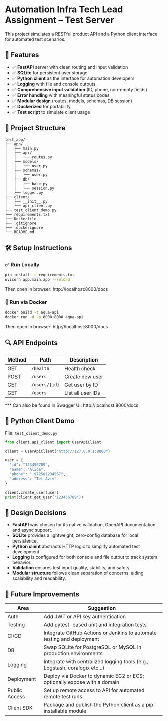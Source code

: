 # Automation Infra Tech Lead Assignment – Test Server

This project simulates a RESTful product API and a Python client interface for automated test scenarios.  


## 🚀 Features

- ✅ **FastAPI** server with clean routing and input validation  
- ✅ **SQLite** for persistent user storage  
- ✅ **Python client** as the interface for automation developers  
- ✅ **Logging** with file and console outputs  
- ✅ **Comprehensive input validation** (ID, phone, non-empty fields)  
- ✅ **Error handling** with meaningful status codes  
- ✅ **Modular design** (routes, models, schemas, DB session)  
- ✅ **Dockerized** for portability  
- ✅ **Test script** to simulate client usage  


## 🧱 Project Structure
```
test_app/
├── app/
│   ├── main.py
│   ├── api/
│   │   └── routes.py
│   ├── models/
│   │   └── user.py
│   ├── schemas/
│   │   └── user.py
│   ├── db/
│   │   ├── base.py
│   │   └── session.py
│   └── logger.py
├── client/
│   ├── __init__.py
│   └── api_client.py
├── test_client_demo.py
├── requirements.txt
├── Dockerfile
├── .gitignore
├── .dockerignore
└── README.md
```

## 🛠️ Setup Instructions

### ✅ Run Locally

```bash
pip install -r requirements.txt
uvicorn app.main:app --reload
```

Then open in browser: http://localhost:8000/docs

### 🐳 Run via Docker
```bash
docker build -t aqua-api .
docker run -d -p 8000:8000 aqua-api
```
Then open in browser: http://localhost:8000/docs

## 🔍 API Endpoints

| Method | Path            | Description             |
|--------|------------------|-------------------------|
| GET    | `/health`        | Health check            |
| POST   | `/users`         | Create new user         |
| GET    | `/users/{id}`    | Get user by ID          |
| GET    | `/users`         | List all user IDs       |

*** Can also be found in Swagger UI: http://localhost:8000/docs

## 🧪 Python Client Demo

File: `test_client_demo.py`

```python
from client.api_client import UserApiClient

client = UserApiClient("http://127.0.0.1:8000")

user = {
  "id": "123456789",
  "name": "Alice",
  "phone": "+972501234567",
  "address": "Tel Aviv"
}

client.create_user(user)
print(client.get_user("123456789"))
```

## 🧠 Design Decisions

- **FastAPI** was chosen for its native validation, OpenAPI documentation, and async support.
- **SQLite** provides a lightweight, zero-config database for local persistence.
- **Python client** abstracts HTTP logic to simplify automated test development.
- **Logging** is configured for both console and file output to track system behavior.
- **Validation** ensures test input quality, stability, and safety.
- **Modular structure** follows clean separation of concerns, aiding scalability and readability.


## 🔧 Future Improvements

| Area         | Suggestion                                                                  |
|--------------|-----------------------------------------------------------------------------|
| Auth         | Add JWT or API key authentication                                           |
| Testing      | Add pytest-based unit and integration tests                                 |
| CI/CD        | Integrate GitHub Actions or Jenkins to automate testing and deployment      |
| DB           | Swap SQLite for PostgreSQL or MySQL in production environments              |
| Logging      | Integrate with centralized logging tools (e.g., Logstash, coralogix etc...) |
| Deployment   | Deploy via Docker to dynamic EC2 or ECS; optionally expose with a domain    |
| Public Access| Set up remote access to API for automated remote test runs                  |
| Client SDK   | Package and publish the Python client as a pip-installable module           |


